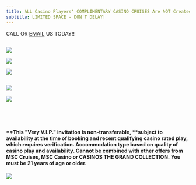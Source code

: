 ```yaml
---
title: ALL Casino Players' COMPLIMENTARY CASINO CRUISES Are NOT Created Equal!!
subtitle: LIMITED SPACE - DON'T DELAY!
---
```

CALL OR [EMAIL](info@casinostgc.com) US TODAY!!

![]()

![](/uploads/2022-10-03_11-59-22.jpg)

![](/uploads/msc-divina-banner.jpg)

![](/uploads/2022-10-27_16-25-32.jpg)

![]()

![](/uploads/msc-meraviglia-banner.jpg)

![](/uploads/2022-10-27_16-27-33.jpg)

![]()

![]()

![]()

![]()

#### \*\*This "Very V.I.P." invitation is non-transferable, \*\*subject to availability at the time of booking and recent qualifying casino rated play, which requires verification. Accommodation type based on quality of casino play and availability. Cannot be combined with other offers from MSC Cruises, MSC Casino or CASINOS THE GRAND COLLECTION. You must be 21 years of age or older.  

![](/uploads/2022-ctgc-here-there-everywhere.png)

![]()

![]()